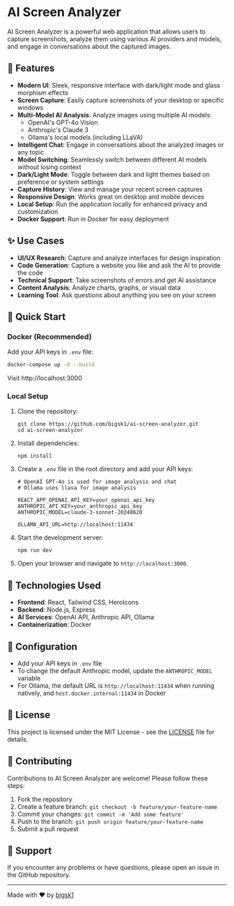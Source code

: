 # AI Screen Analyzer

AI Screen Analyzer is a powerful web application that allows users to capture screenshots, analyze them using various AI providers and models, and engage in conversations about the captured images.



## 🚀 Features

- **Modern UI**: Sleek, responsive interface with dark/light mode and glass morphism effects
- **Screen Capture**: Easily capture screenshots of your desktop or specific windows
- **Multi-Model AI Analysis**: Analyze images using multiple AI models:
  - OpenAI's GPT-4o Vision
  - Anthropic's Claude 3 
  - Ollama's local models (including LLaVA)
- **Intelligent Chat**: Engage in conversations about the analyzed images or any topic
- **Model Switching**: Seamlessly switch between different AI models without losing context
- **Dark/Light Mode**: Toggle between dark and light themes based on preference or system settings
- **Capture History**: View and manage your recent screen captures
- **Responsive Design**: Works great on desktop and mobile devices
- **Local Setup**: Run the application locally for enhanced privacy and customization
- **Docker Support**: Run in Docker for easy deployment


## ✨ Use Cases

- **UI/UX Research**: Capture and analyze interfaces for design inspiration
- **Code Generation**: Capture a website you like and ask the AI to provide the code
- **Technical Support**: Take screenshots of errors and get AI assistance
- **Content Analysis**: Analyze charts, graphs, or visual data
- **Learning Tool**: Ask questions about anything you see on your screen

## 🚀 Quick Start

### Docker (Recommended)

Add your API keys in `.env` file:

```bash
docker-compose up -d --build
```

Visit http://localhost:3000

### Local Setup

1. Clone the repository:
   ```
   git clone https://github.com/bigsk1/ai-screen-analyzer.git
   cd ai-screen-analyzer
   ```

2. Install dependencies:
   ```
   npm install
   ```

3. Create a `.env` file in the root directory and add your API keys:

   ```env
   # OpenAI GPT-4o is used for image analysis and chat
   # Ollama uses llava for image analysis 
   
   REACT_APP_OPENAI_API_KEY=your_openai_api_key
   ANTHROPIC_API_KEY=your_anthropic_api_key
   ANTHROPIC_MODEL=claude-3-sonnet-20240620

   OLLAMA_API_URL=http://localhost:11434
   ```

4. Start the development server:
   ```
   npm run dev
   ```

5. Open your browser and navigate to `http://localhost:3000`.

## 🧰 Technologies Used

- **Frontend**: React, Tailwind CSS, HeroIcons
- **Backend**: Node.js, Express
- **AI Services**: OpenAI API, Anthropic API, Ollama
- **Containerization**: Docker

## 🔧 Configuration
- Add your API keys in `.env` file
- To change the default Anthropic model, update the `ANTHROPIC_MODEL` variable
- For Ollama, the default URL is `http://localhost:11434` when running natively, and `host.docker.internal:11434` in Docker

## 📝 License

This project is licensed under the MIT License - see the [LICENSE](LICENSE) file for details.

## 🤝 Contributing

Contributions to AI Screen Analyzer are welcome! Please follow these steps:

1. Fork the repository
2. Create a feature branch: `git checkout -b feature/your-feature-name`
3. Commit your changes: `git commit -m 'Add some feature'`
4. Push to the branch: `git push origin feature/your-feature-name`
5. Submit a pull request

## 🙏 Support

If you encounter any problems or have questions, please open an issue in the GitHub repository.

---

Made with ❤️ by [bigsk1](https://github.com/bigsk1)
